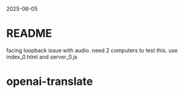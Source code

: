 2025-06-05

# README

facing loopback issue with audio. need 2 computers to test this. use index_0.html and server_0.js


# openai-translate
